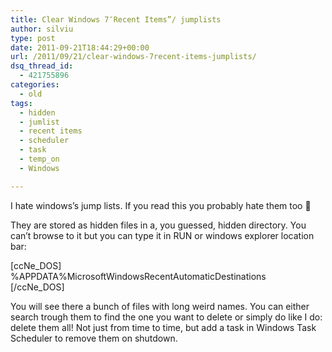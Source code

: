 ```yaml
---
title: Clear Windows 7″Recent Items”/ jumplists
author: silviu
type: post
date: 2011-09-21T18:44:29+00:00
url: /2011/09/21/clear-windows-7recent-items-jumplists/
dsq_thread_id:
  - 421755896
categories:
  - old
tags:
  - hidden
  - jumlist
  - recent items
  - scheduler
  - task
  - temp_on
  - Windows

---
```

I hate windows&#8217;s jump lists. If you read this you probably hate them too 🙂

They are stored as hidden files in a, you guessed, hidden directory. You can&#8217;t browse to it but you can type it in RUN or windows explorer location bar:

[ccNe_DOS]  
%APPDATA%MicrosoftWindowsRecentAutomaticDestinations  
[/ccNe_DOS]

You will see there a bunch of files with long weird names. You can either search trough them to find the one you want to delete or simply do like I do: delete them all! Not just from time to time, but add a task in Windows Task Scheduler to remove them on shutdown.

&nbsp;
